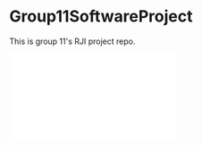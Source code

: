 # Group11SoftwareProject
This is group 11's RJI project repo.

![UC1](MarkdownUCD/UCLogInUpload.md)

